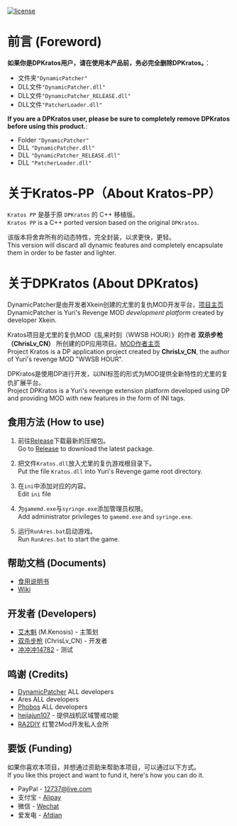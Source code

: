 [![license](https://www.gnu.org/graphics/lgplv3-147x51.png)](https://www.gnu.org/licenses/lgpl-3.0.en.html)

前言 (Foreword)
============
**如果你是DPKratos用户，请在使用本产品前，务必完全删除DPKratos。**：
- 文件夹`"DynamicPatcher"`
- DLL文件`"DynamicPatcher.dll"`
- DLL文件`"DynamicPatcher_RELEASE.dll"`
- DLL文件`"PatcherLoader.dll"`

**If you are a DPKratos user, please be sure to completely remove DPKratos before using this product.**:
- Folder `"DynamicPatcher"`
- DLL `"DynamicPatcher.dll"`
- DLL `"DynamicPatcher_RELEASE.dll"`
- DLL `"PatcherLoader.dll"`

关于Kratos-PP（About Kratos-PP）
============

`Kratos PP` 是基于原 `DPKratos` 的 C++ 移植版。   
`Kratos PP` is a C++ ported version based on the original `DPKratos`.

该版本将舍弃所有的动态特性，完全封装，以求更快，更轻。   
This version will discard all dynamic features and completely encapsulate them in order to be faster and lighter.

关于DPKratos (About DPKratos)
============

DynamicPatcher是由开发者Xkein创建的尤里的复仇MOD开发平台，[项目主页](https://github.com/Xkein/YRDynamicPatcher)  
DynamicPatcher is Yuri's Revenge MOD *development platform* created by developer Xkein.

Kratos项目是尤里的复仇MOD《乱来时刻（WWSB HOUR）》的作者 **双杀步枪（ChrisLv_CN）** 所创建的DP应用项目。[MOD作者主页](https://space.bilibili.com/276838)  
Project Kratos is a DP application project created by **ChrisLv_CN**, the author of Yuri's revenge MOD "WWSB HOUR".

DPKratos是使用DP进行开发，以INI标签的形式为MOD提供全新特性的尤里的复仇扩展平台。  
Project DPKratos is a Yuri's revenge extension platform developed using DP and providing MOD with new features in the form of INI tags.

食用方法 (How to use)
------------

1. 前往[Release](https://github.com/ChrisLv-CN/KratosPP/releases)下载最新的压缩包。  
Go to [Release](https://github.com/ChrisLv-CN/KratosPP/releases) to download the latest package.

2. 把文件`Kratos.dll`放入尤里的复仇游戏根目录下。  
Put the file `Kratos.dll` into Yuri's Revenge game root directory.

3. 在`ini`中添加对应的内容。  
Edit `ini` file

4. 为`gamemd.exe`与`syringe.exe`添加管理员权限。  
Add administrator privileges to `gamemd.exe` and `syringe.exe`.

5. 运行`RunAres.bat`启动游戏。  
Run `RunAres.bat` to start the game.

帮助文档 (Documents)
------------
* [食用说明书](https://github.com/ChrisLv-CN/KratosPP/blob/main/Kratos%E9%A3%9F%E7%94%A8%E8%AF%B4%E6%98%8E%E4%B9%A6.ini)
* [Wiki](https://github.com/ChrisLv-CN/DPKratos-Lite/wiki)

开发者 (Developers)
------------
* [艾木魁](https://space.bilibili.com/194846) (M.Kenosis) - 主策划
* [双杀步枪](https://space.bilibili.com/276838) (ChrisLv_CN) - 开发者
* [冲冲冲14782](https://space.bilibili.com/149326956/) - 测试

鸣谢 (Credits)
------------
* [DynamicPatcher](https://github.com/Xkein/YRDynamicPatcher) ALL developers
* Ares ALL developers
* [Phobos](https://github.com/Phobos-developers/Phobos) ALL developers
* [hejiajun107](https://github.com/hejiajun107) - 提供战机区域警戒功能
* [RA2DIY](https://bbs.ra2diy.com/) 红警2Mod开发私人会所

要饭 (Funding)
------------
如果你喜欢本项目，并想通过资助来帮助本项目，可以通过以下方式。  
If you like this project and want to fund it, here's how you can do it. 
* PayPal - 12737@live.com
* 支付宝 - [Alipay](https://github.com/ChrisLv-CN/KratosPP/blob/main/Images/alipay.jpg)
* 微信 - [Wechat](https://github.com/ChrisLv-CN/KratosPP/blob/main/Images/wechat.png)
* 爱发电 - [Afdian](https://afdian.net/@chrislv)



